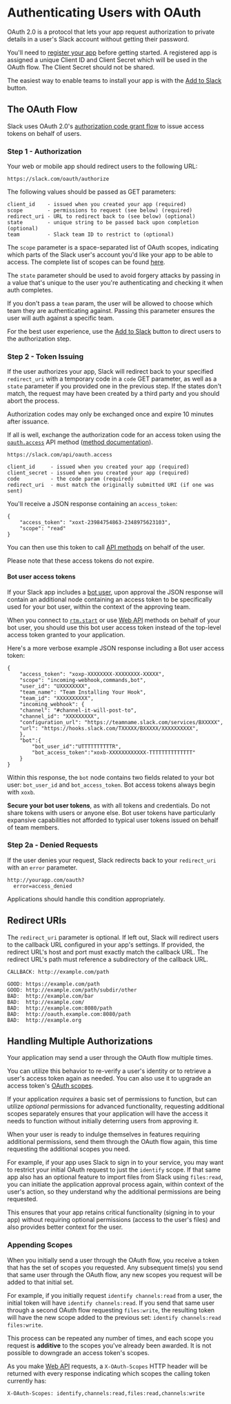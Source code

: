 # Authenticating Users with OAuth

OAuth 2.0 is a protocol that lets your app request authorization to private details in a user's Slack account without getting their password.

You'll need to [register your app](/applications) before getting started. A registered app is assigned a unique Client ID and Client Secret which will be used in the OAuth flow. The Client Secret should not be shared.

The easiest way to enable teams to install your app is with the [Add to Slack](/docs/slack-button) button.

## The OAuth Flow

Slack uses OAuth 2.0's [authorization code grant flow](https://tools.ietf.org/html/rfc6749#section-4.1) to issue access tokens on behalf of users.

### Step 1 - Authorization

Your web or mobile app should redirect users to the following URL:

    https://slack.com/oauth/authorize

The following values should be passed as GET parameters:

    client_id    - issued when you created your app (required)
    scope        - permissions to request (see below) (required)
    redirect_uri - URL to redirect back to (see below) (optional)
    state        - unique string to be passed back upon completion (optional)
    team         - Slack team ID to restrict to (optional)

The `scope` parameter is a space-separated list of OAuth scopes, indicating which parts of the Slack user's account you'd like your app to be able to access. The complete list of scopes can be found [here](/docs/oauth-scopes).

The `state` parameter should be used to avoid forgery attacks by passing in a value that's unique to the user you're authenticating and checking it when auth completes.

If you don't pass a `team` param, the user will be allowed to choose which team they are authenticating against. Passing this parameter ensures the user will auth against a specific team.

For the best user experience, use the [Add to Slack](/docs/slack-button) button to direct users to the authorization step.

### Step 2 - Token Issuing

If the user authorizes your app, Slack will redirect back to your specified `redirect_uri` with a temporary code in a `code` GET parameter, as well as a `state` parameter if you provided one in the previous step. If the states don't match, the request may have been created by a third party and you should abort the process.

<p class="alert alert_info"><i class="ts_icon ts_icon_info_circle"></i> Authorization codes may only be exchanged once and expire 10 minutes after issuance.</p>

If all is well, exchange the authorization code for an access token using the [`oauth.access`](/methods/oauth.access) API method ([method documentation](/methods/oauth.access)).

    https://slack.com/api/oauth.access

    client_id     - issued when you created your app (required)
    client_secret - issued when you created your app (required)
    code          - the code param (required)
    redirect_uri  - must match the originally submitted URI (if one was sent)

You'll receive a JSON response containing an `access_token`:

	{
		"access_token": "xoxt-23984754863-2348975623103",
		"scope": "read"
	}

You can then use this token to call [API methods](/methods) on behalf of the user.

<p class="alert alert_info"><i class="ts_icon ts_icon_info_circle"></i> Please note that these access tokens do not expire.</p>

#### Bot user access tokens

If your Slack app includes a [bot user](/bot-users), upon approval the JSON response will contain an additional node containing an access token to be specifically used for your bot user, within the context of the approving team.

When you connect to [`rtm.start`](/methods/rtm.start) or use [Web API](/web) methods on behalf of your bot user, you should use this bot user access token instead of the top-level access token granted to your application.

Here's a more verbose example JSON response including a Bot user access token:

    {
        "access_token": "xoxp-XXXXXXXX-XXXXXXXX-XXXXX",
        "scope": "incoming-webhook,commands,bot",
        "user_id": "UXXXXXXXX",
        "team_name": "Team Installing Your Hook",
        "team_id": "XXXXXXXXXX",
        "incoming_webhook": {
		"channel": "#channel-it-will-post-to",
		"channel_id": "XXXXXXXXX",
		"configuration_url": "https://teamname.slack.com/services/BXXXXX",
		"url": "https://hooks.slack.com/TXXXXX/BXXXXX/XXXXXXXXXX",
        },
        "bot":{
            "bot_user_id":"UTTTTTTTTTTR",
            "bot_access_token":"xoxb-XXXXXXXXXXXX-TTTTTTTTTTTTTT"
        }
    }

Within this response, the `bot` node contains two fields related to your bot user: `bot_user_id` and `bot_access_token`. Bot access tokens always begin with `xoxb`.

<p class="alert alert_warning"><i class="ts_icon ts_icon_warning"></i> <strong>Secure your bot user tokens</strong>, as with all tokens and credentials. Do not share tokens with users or anyone else. Bot user tokens have particularly expansive capabilities not afforded to typical user tokens issued on behalf of team members.</p>

### Step 2a - Denied Requests

If the user denies your request, Slack redirects back to your `redirect_uri` with an `error` parameter.

    http://yourapp.com/oauth?
      error=access_denied

Applications should handle this condition appropriately.

## Redirect URIs

The `redirect_uri` parameter is optional. If left out, Slack will redirect users to the callback URL configured in your app's settings. If provided, the redirect URL's host and port must exactly match the callback URL. The redirect URL's path must reference a subdirectory of the callback URL.

    CALLBACK: http://example.com/path

    GOOD: https://example.com/path
    GOOD: http://example.com/path/subdir/other
    BAD:  http://example.com/bar
    BAD:  http://example.com/
    BAD:  http://example.com:8080/path
    BAD:  http://oauth.example.com:8080/path
    BAD:  http://example.org

## Handling Multiple Authorizations

Your application may send a user through the OAuth flow multiple times.

You can utilize this behavior to re-verify a user's identity or to retrieve a user's access token again as needed. You can also use it to upgrade an access token's [OAuth scopes](/docs/oauth-scopes).

If your application _requires_ a basic set of permissions to function, but can utilize _optional_ permissions for advanced functionality, requesting additional scopes separately ensures that your application will have the access it needs to function without initially deterring users from approving it.

When your user is ready to indulge themselves in features requiring additional permissions, send them through the OAuth flow again, this time requesting the additional scopes you need.

For example, if your app uses Slack to sign in to your service, you may want to restrict your initial OAuth request to just the `identify` scope. If that same app also has an optional feature to import files from Slack using `files:read`, you can initiate the application approval process again, within context of the user's action, so they understand why the additional permissions are being requested.

This ensures that your app retains critical functionality (signing in to your app) without requiring optional permissions (access to the user's files) and also provides better context for the user.

### Appending Scopes

When you initially send a user through the OAuth flow, you receive a token that has the set of scopes you requested. Any subsequent time(s) you send that same user through the OAuth flow, any new scopes you request will be added to that initial set.

For example, if you initially request `identify channels:read` from a user, the initial token will have `identify channels:read`. If you send that same user through a second OAuth flow requesting `files:write`, the resulting token will have the new scope added to the previous set: `identify channels:read files:write`.

This process can be repeated any number of times, and each scope you request is **additive** to the scopes you've already been awarded. It is not possible to downgrade an access token's scopes.

As you make [Web API](/web) requests, a `X-OAuth-Scopes` HTTP header will be returned with every response indicating which scopes the calling token currently has:

    X-OAuth-Scopes: identify,channels:read,files:read,channels:write
